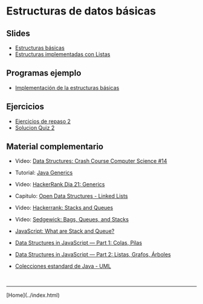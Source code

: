 # Estructuras de datos básicas

## Slides

- [Estructuras básicas](../slides/02.1-Estructuras-sem02.pdf)
- [Estructuras implementadas con Listas](../slides/02.2-Estructuras-Listas-sem03.pdf)

<!--
- [Actividad no presencial](lists.html)
-->

## Programas ejemplo

- [Implementación de la estructuras básicas](Estructuras.html)

## Ejercicios

- [Ejercicios de repaso 2](Ejercicios2.pdf)  
- [Solucion Quiz 2](ArregloConLista.java.html)  


## Material complementario

- Video: [Data Structures: Crash Course Computer Science #14](https://www.youtube.com/watch?v=DuDz6B4cqVc)  
- Tutorial: [Java Generics](https://docs.oracle.com/javase/tutorial/java/generics/index.html)  
- Video: [HackerRank Dia 21: Generics](https://www.hackerrank.com/challenges/30-generics/tutorial)  
- Capitulo: [Open Data Structures - Linked Lists](http://opendatastructures.org/ods-python/3_Linked_Lists.html)  
- Video: [Hackerrank: Stacks and Queues](https://www.youtube.com/watch?v=wjI1WNcIntg)  
- Video: [Sedgewick: Bags, Queues, and Stacks](https://www.youtube.com/watch?v=jO17GlXHXGk)  
- [JavaScript: What are Stack and Queue?](https://medium.com/javascript-in-plain-english/javascript-what-are-stack-and-queue-79df7af5a566)  
- [Data Structures in JavaScript — Part 1: Colas, Pilas](https://blog.bitsrc.io/data-structures-in-javascript-part-1-8231c9a4bc8b)  
- [Data Structures in JavaScript — Part 2: Listas, Grafos, Árboles](https://blog.bitsrc.io/data-structures-in-javascript-part-2-d0d09b761df0)  

- [Colecciones estandard de Java - UML](JavaCollections.pdf)  

<BR>
<HR>
[Home](../index.html)
<BR>

